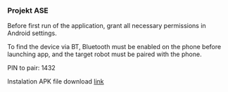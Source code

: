 ### Projekt ASE


Before first run of the application, grant all necessary permissions in Android settings.  

To find the device via BT, Bluetooth must be enabled on the phone before launching app, and the target robot must be paired with the phone.  

PIN to pair: 1432  

Instalation APK file download [link](https://tulodz-my.sharepoint.com/:u:/g/personal/235804_edu_p_lodz_pl/Ee4mhzaSOVVIudhBeIkRda0BfweNtja_Ird0xSvdwvEFHQ?e=rdafuj)
